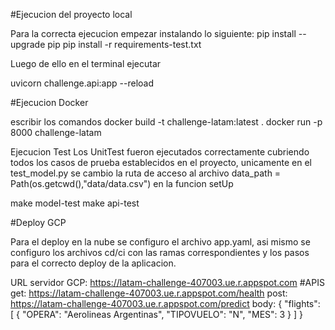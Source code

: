 #Ejecucion del proyecto local

Para la correcta ejecucion empezar instalando lo siguiente:
pip install --upgrade pip
pip install -r requirements-test.txt

Luego de ello en el terminal ejecutar

uvicorn challenge.api:app --reload


#Ejecucion Docker

escribir los comandos
docker build -t challenge-latam:latest .
docker run -p 8000 challenge-latam

Ejecucion Test
Los UnitTest fueron ejecutados correctamente cubriendo todos los casos de prueba establecidos en el proyecto, unicamente en el test_model.py se cambio la ruta de acceso al archivo data_path = Path(os.getcwd(),"data/data.csv") en la funcion setUp

make model-test
make api-test

#Deploy GCP

Para el deploy en la nube se configuro el archivo app.yaml, asi mismo se configuro los archivos cd/ci con las ramas correspondientes y los pasos para el correcto deploy de la aplicacion.

URL servidor GCP: https://latam-challenge-407003.ue.r.appspot.com
#APIS
 get: https://latam-challenge-407003.ue.r.appspot.com/health
 post: https://latam-challenge-407003.ue.r.appspot.com/predict
        body: {
            "flights": [
                {
                    "OPERA": "Aerolineas Argentinas", 
                    "TIPOVUELO": "N", 
                    "MES": 3
                }
            ]
        }
